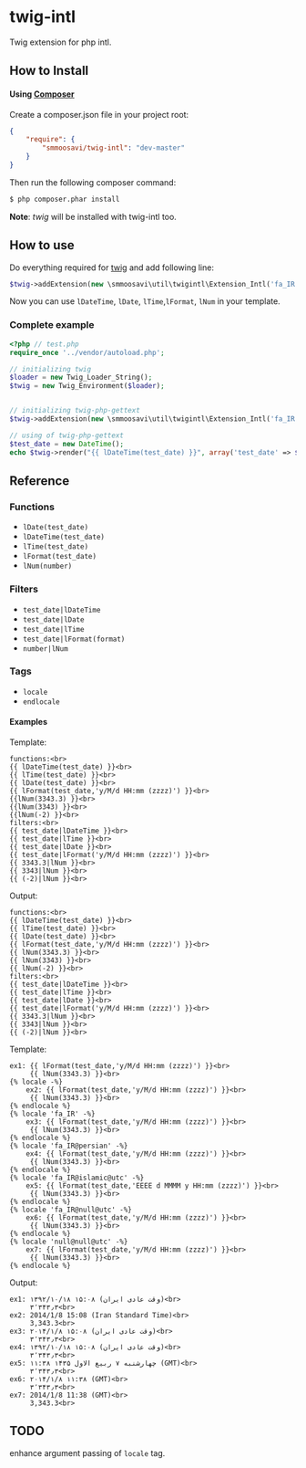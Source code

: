 twig-intl
=========

Twig extension for php intl.


## How to Install

#### Using [Composer](http://getcomposer.org/)

Create a composer.json file in your project root:

```json
{
    "require": {
        "smmoosavi/twig-intl": "dev-master"
    }
}
```

Then run the following composer command:

```bash
$ php composer.phar install
```
**Note**: *twig* will be installed with twig-intl too.

## How to use

Do everything required for [twig](http://twig.sensiolabs.org/doc/intro.html) and add following line:

```php
$twig->addExtension(new \smmoosavi\util\twigintl\Extension_Intl('fa_IR', 'persian')); // use your locale and calendar
```

Now you can use `lDateTime`, `lDate`, `lTime`,`lFormat`, `lNum` in your template.
### Complete example

```php
<?php // test.php
require_once '../vendor/autoload.php';

// initializing twig
$loader = new Twig_Loader_String();
$twig = new Twig_Environment($loader);


// initializing twig-php-gettext
$twig->addExtension(new \smmoosavi\util\twigintl\Extension_Intl('fa_IR', 'persian'));

// using of twig-php-gettext
$test_date = new DateTime();
echo $twig->render("{{ lDateTime(test_date) }}", array('test_date' => $test_date));

```
## Reference

### Functions

* `lDate(test_date)`
* `lDateTime(test_date)`
* `lTime(test_date)`
* `lFormat(test_date)`
* `lNum(number)`

### Filters

* `test_date|lDateTime`
* `test_date|lDate`
* `test_date|lTime`
* `test_date|lFormat(format)`
* `number|lNum`

### Tags

* `locale`
* `endlocale`

#### Examples
Template:
```
functions:<br>
{{ lDateTime(test_date) }}<br>
{{ lTime(test_date) }}<br>
{{ lDate(test_date) }}<br>
{{ lFormat(test_date,'y/M/d HH:mm (zzzz)') }}<br>
{{lNum(3343.3) }}<br>
{{lNum(3343) }}<br>
{{lNum(-2) }}<br>
filters:<br>
{{ test_date|lDateTime }}<br>
{{ test_date|lTime }}<br>
{{ test_date|lDate }}<br>
{{ test_date|lFormat('y/M/d HH:mm (zzzz)') }}<br>
{{ 3343.3|lNum }}<br>
{{ 3343|lNum }}<br>
{{ (-2)|lNum }}<br>
```

Output:

```
functions:<br>
{{ lDateTime(test_date) }}<br>
{{ lTime(test_date) }}<br>
{{ lDate(test_date) }}<br>
{{ lFormat(test_date,'y/M/d HH:mm (zzzz)') }}<br>
{{ lNum(3343.3) }}<br>
{{ lNum(3343) }}<br>
{{ lNum(-2) }}<br>
filters:<br>
{{ test_date|lDateTime }}<br>
{{ test_date|lTime }}<br>
{{ test_date|lDate }}<br>
{{ test_date|lFormat('y/M/d HH:mm (zzzz)') }}<br>
{{ 3343.3|lNum }}<br>
{{ 3343|lNum }}<br>
{{ (-2)|lNum }}<br>
```

Template:
```
ex1: {{ lFormat(test_date,'y/M/d HH:mm (zzzz)') }}<br>
     {{ lNum(3343.3) }}<br>
{% locale -%}
    ex2: {{ lFormat(test_date,'y/M/d HH:mm (zzzz)') }}<br>
     {{ lNum(3343.3) }}<br>
{% endlocale %}
{% locale 'fa_IR' -%}
    ex3: {{ lFormat(test_date,'y/M/d HH:mm (zzzz)') }}<br>
     {{ lNum(3343.3) }}<br>
{% endlocale %}
{% locale 'fa_IR@persian' -%}
    ex4: {{ lFormat(test_date,'y/M/d HH:mm (zzzz)') }}<br>
     {{ lNum(3343.3) }}<br>
{% endlocale %}
{% locale 'fa_IR@islamic@utc' -%}
    ex5: {{ lFormat(test_date,'EEEE d MMMM y HH:mm (zzzz)') }}<br>
     {{ lNum(3343.3) }}<br>
{% endlocale %}
{% locale 'fa_IR@null@utc' -%}
    ex6: {{ lFormat(test_date,'y/M/d HH:mm (zzzz)') }}<br>
     {{ lNum(3343.3) }}<br>
{% endlocale %}
{% locale 'null@null@utc' -%}
    ex7: {{ lFormat(test_date,'y/M/d HH:mm (zzzz)') }}<br>
     {{ lNum(3343.3) }}<br>
{% endlocale %}
```

Output:
```
ex1: ۱۳۹۲/۱۰/۱۸ ۱۵:۰۸ (وقت عادی ایران)<br>
     ۳٬۳۴۳٫۳<br>
ex2: 2014/1/8 15:08 (Iran Standard Time)<br>
     3,343.3<br>
ex3: ۲۰۱۴/۱/۸ ۱۵:۰۸ (وقت عادی ایران)<br>
     ۳٬۳۴۳٫۳<br>
ex4: ۱۳۹۲/۱۰/۱۸ ۱۵:۰۸ (وقت عادی ایران)<br>
     ۳٬۳۴۳٫۳<br>
ex5: چهارشنبه ۷ ربیع الاول ۱۴۳۵ ۱۱:۳۸ (GMT)<br>
     ۳٬۳۴۳٫۳<br>
ex6: ۲۰۱۴/۱/۸ ۱۱:۳۸ (GMT)<br>
     ۳٬۳۴۳٫۳<br>
ex7: 2014/1/8 11:38 (GMT)<br>
     3,343.3<br>
```

## TODO

enhance argument passing of `locale` tag.
